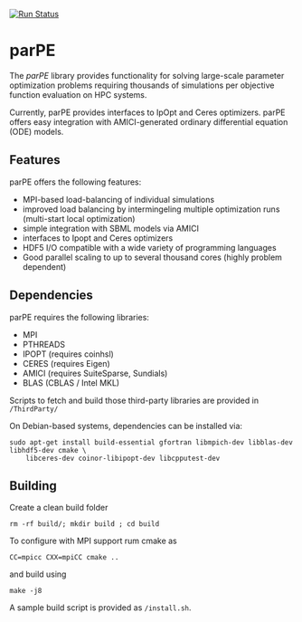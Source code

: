  [![Run Status](https://api.shippable.com/projects/59463d3e8993d7070010407b/badge?branch=master)](https://app.shippable.com/github/dweindl/parPE)

# parPE

The *parPE* library provides functionality for solving large-scale parameter optimization
problems requiring thousands of simulations per objective function evaluation on HPC systems.

Currently, parPE provides interfaces to IpOpt and Ceres optimizers. parPE offers easy integration with
AMICI-generated ordinary differential equation (ODE) models.

## Features

parPE offers the following features:

* MPI-based load-balancing of individual simulations
* improved load balancing by intermingeling multiple optimization runs (multi-start local optimization)
* simple integration with SBML models via AMICI
* interfaces to Ipopt and Ceres optimizers
* HDF5 I/O compatible with a wide variety of programming languages
* Good parallel scaling to up to several thousand cores (highly problem dependent)

## Dependencies

parPE requires the following libraries:

* MPI
* PTHREADS
* IPOPT (requires coinhsl)
* CERES (requires Eigen)
* AMICI (requires SuiteSparse, Sundials)
* BLAS (CBLAS / Intel MKL)

Scripts to fetch and build those third-party libraries are provided in `/ThirdParty/` 

On Debian-based systems, dependencies can be installed via:
```
sudo apt-get install build-essential gfortran libmpich-dev libblas-dev libhdf5-dev cmake \
    libceres-dev coinor-libipopt-dev libcpputest-dev
```

## Building

Create a clean build folder

```
rm -rf build/; mkdir build ; cd build
```

To configure with MPI support rum cmake as
```
CC=mpicc CXX=mpiCC cmake ..
```
and build using 

```
make -j8
```

A sample build script is provided as `/install.sh`.


